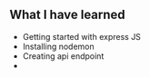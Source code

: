 ## What I have learned

- Getting started with express JS
- Installing nodemon
- Creating api endpoint
- 